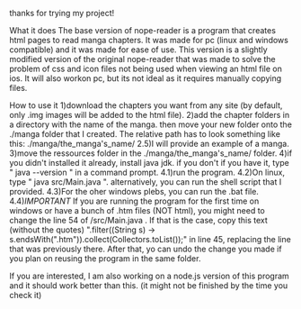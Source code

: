 thanks for trying my project!

What it does
The base version of nope-reader is a program that creates html pages to read manga chapters. It was made for pc (linux and windows compatible) and it was made for ease of use. 
This version is a slightly modified version of the original nope-reader that was made to solve the problem of css and icon files not being used when viewing an html file on ios. It will also workon pc, but its not ideal as it requires manually copying files. 


How to use it
1)download the chapters you want from any site (by default, only .img images will be added to the html file).
2)add the chapter folders in a directory with the name of the manga. then move your new folder onto the ./manga folder that I created. The relative path has to look something like this: ./manga/the_manga's_name/
2.5)I will provide an example of a manga.
3)move the ressources folder in the ./manga/the_manga's_name/ folder.
4)if you didn't installed it already, install java jdk. if you don't if you have it, type " java --version " in  a command prompt.
4.1)run the program.
   4.2)On linux, type " java src/Main.java ". alternatively, you can run the shell script that I provided.
   4.3)For the oher windows plebs, you can run the .bat file.
4.4)*IMPORTANT* If you are running the program for the first time on windows or have a bunch of .htm files (NOT html), you might need to change the line 54 of /src/Main.java . If that is the case, copy this text (without the quotes) ".filter((String s) -> s.endsWith(".htm")).collect(Collectors.toList());" in line 45, replacing the line that was previously there. After that, yo can undo the change you made if you plan on reusing the program in the same folder. 

If you are interested, I am also working on a node.js version of this program and it should work better than this. (it might not be finished by the time you check it) 
